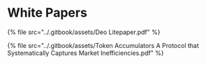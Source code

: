 # White Papers

{% file src="../.gitbook/assets/Deo Litepaper.pdf" %}

{% file src="../.gitbook/assets/Token Accumulators A Protocol that Systematically Captures Market Inefficiencies.pdf" %}
